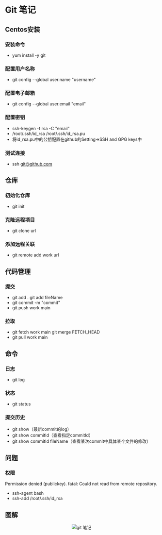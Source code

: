 # Git 笔记

## Centos安装

### 安装命令
- yum install -y git

### 配置用户名称

- git config --global user.name "username"

### 配置电子邮箱

- git config --global user.email "email"

### 配置密钥

- ssh-keygen -t rsa -C "email"
- /root/.ssh/id_rsa
/root/.ssh/id_rsa.pu
- 将id_rsa.pu中的公钥配置在github的Setting->SSH and GPG keys中

### 测试连接

- ssh git@github.com

## 仓库

### 初始化仓库

- git init

### 克隆远程项目

- git clone url

### 添加远程关联

- git remote add work url

## 代码管理

### 提交

- git add .
git add fileName
- git commit -m "commit"
- git push work main

### 拉取

- git fetch work main
git merge FETCH_HEAD
- git pull work main

## 命令

### 日志
- git log

### 状态
- git status

### 提交历史
- git show（最新commit的log）
- git show commitId（查看指定commitId）
- git show commitId fileName（查看某次commit中具体某个文件的修改）

## 问题

### 权限
Permission denied (publickey).
fatal: Could not read from remote repository.

- ssh-agent bash
- ssh-add /root/.ssh/id_rsa

## 图解

<div style="text-align: center;">

![git 笔记](https://pic.imgdb.cn/item/6322decf16f2c2beb1f62264.png)

</div>